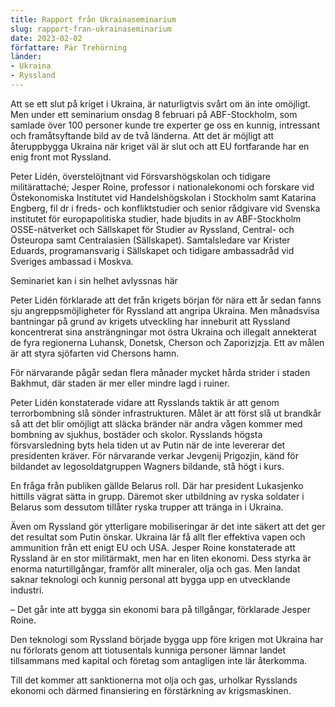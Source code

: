 ```yaml
---
title: Rapport från Ukrainaseminarium
slug: rapport-fran-ukrainaseminarium
date: 2023-02-02
författare: Pär Trehörning
länder:
- Ukraina
- Ryssland
---
```


Att se ett slut på kriget i Ukraina, är naturligtvis svårt om än inte omöjligt. Men under ett seminarium onsdag 8 februari på ABF-Stockholm, som samlade över 100 personer kunde tre experter ge oss en kunnig, intressant och framåtsyftande bild av de två länderna. Att det är möjligt att återuppbygga Ukraina när kriget väl är slut och att EU fortfarande har en enig front mot Ryssland.

Peter Lidén, överstelöjtnant vid Försvarshögskolan och tidigare militärattaché; Jesper Roine, professor i nationalekonomi och forskare vid Östekonomiska Institutet vid Handelshögskolan i Stockholm samt Katarina Engberg, fil dr i freds- och konfliktstudier och senior rådgivare vid Svenska institutet för europapolitiska studier, hade bjudits in av ABF-Stockholm OSSE-nätverket och Sällskapet för Studier av Ryssland, Central- och Östeuropa samt Centralasien (Sällskapet). Samtalsledare var Krister Eduards, programansvarig i Sällskapet och tidigare ambassadråd vid Sveriges ambassad i Moskva.

Seminariet kan i sin helhet avlyssnas här

Peter Lidén förklarade att det från krigets början för nära ett år sedan fanns sju
angreppsmöjligheter för Ryssland att angripa Ukraina. Men månadsvisa bantningar på grund av krigets utveckling har inneburit att Ryssland koncentrerat sina ansträngningar mot östra Ukraina och illegalt annekterat de fyra regionerna Luhansk, Donetsk, Cherson och Zaporizjzja. Ett av målen är att styra sjöfarten vid Chersons hamn.

För närvarande pågår sedan flera månader mycket hårda strider i staden Bakhmut, där staden är mer eller mindre lagd i ruiner.

Peter Lidén konstaterade vidare att Rysslands taktik är att genom terrorbombning slå sönder infrastrukturen. Målet är att först slå ut brandkår så att det blir omöjligt att släcka bränder när andra vågen kommer med bombning av sjukhus, bostäder och skolor.
Rysslands högsta försvarsledning byts hela tiden ut av Putin när de inte levererar det presidenten kräver. För närvarande verkar Jevgenij Prigozjin, känd för bildandet av legosoldatgruppen Wagners bildande, stå högt i kurs.

En fråga från publiken gällde Belarus roll. Där har president Lukasjenko hittills vägrat sätta in grupp. Däremot sker utbildning av ryska soldater i Belarus som dessutom tillåter ryska trupper att tränga in i Ukraina.

Även om Ryssland gör ytterligare mobiliseringar är det inte säkert att det ger det resultat som Putin önskar. Ukraina lär få allt fler effektiva vapen och ammunition från ett enigt EU och USA. Jesper Roine konstaterade att Ryssland är en stor militärmakt, men har en liten ekonomi. Dess styrka är enorma naturtillgångar, framför allt mineraler, olja och gas. Men landat saknar teknologi och kunnig personal att bygga upp en utvecklande industri.

– Det går inte att bygga sin ekonomi bara på tillgångar, förklarade Jesper Roine.

Den teknologi som Ryssland började bygga upp före krigen mot Ukraina har nu förlorats genom att tiotusentals kunniga personer lämnar landet tillsammans med kapital och företag som antagligen inte lär återkomma.

Till det kommer att sanktionerna mot olja och gas, urholkar Rysslands ekonomi och därmed finansiering en förstärkning av krigsmaskinen.